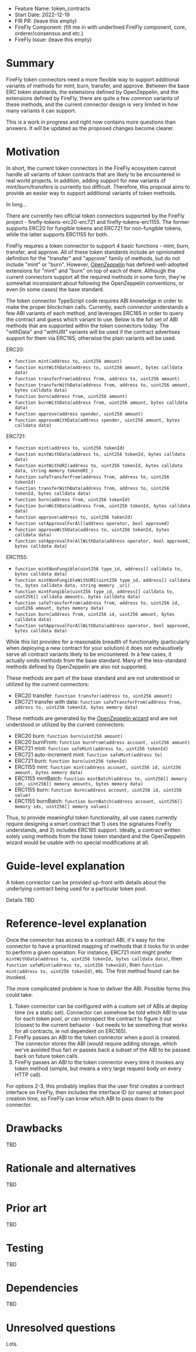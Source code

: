 - Feature Name: token_contracts
- Start Date: 2022-12-19
- FIR PR: (leave this empty)
- FireFly Component: (fill me in with underlined FireFly component, core, orderer/consensus and etc.)
- FireFly Issue: (leave this empty)


# Summary
[summary]: #summary

FireFly token connectors need a more flexible way to support additional variants
of methods for mint, burn, transfer, and approve. Between the base ERC token standards,
the extensions defined by OpenZeppelin, and the extensions defined by FireFly, there
are quite a few common variants of these methods, and the current connector design is
very limited in how many variants it can support.

This is a work in progress and right now contains more questions than answers.
It will be updated as the proposed changes become clearer.

# Motivation
[motivation]: #motivation

In short, the current token connectors in the FireFly ecosystem cannot handle all
variants of token contracts that are likely to be encountered in real world projects.
In addition, adding support for new variants of mint/burn/transfers is currently too
difficult. Therefore, this proposal aims to provide an easier way to support additional
variants of token methods.

In long...

There are currently two official token connectors supported by the FireFly project -
firefly-tokens-erc20-erc721 and firefly-tokens-erc1155.
The former supports ERC20 for fungible tokens and ERC721 for non-fungible tokens,
while the latter supports ERC1155 for both.

FireFly requires a token connector to support 4 basic functions - mint, burn, transfer,
and approve. All of these token standards include an opinionated definition for
the "transfer" and "approve" family of methods, but do not include "mint" or "burn".
However, [OpenZeppelin](http://openzeppelin.com) has defined well-adopted extensions
for "mint" and "burn" on top of each of them. Although the current connectors
support all the required methods in some form, they're somewhat inconsistent about
following the OpenZeppelin conventions, or even (in some cases) the base standard.

The token connector TypeScript code requires ABI knowledge in order to make the proper
blockchain calls. Currently, each connector understands a few ABI variants of each method,
and leverages ERC165 in order to query the contract and guess which variant to use.
Below is the full set of ABI methods that are supported within the token connectors today.
The "withData" and "withURI" variants will be used if the contract advertises support for
them via ERC165; otherwise the plain variants will be used.

ERC20:
* `function mint(address to, uint256 amount)`
* `function mintWithData(address to, uint256 amount, bytes calldata data)`
* `function transferFrom(address from, address to, uint256 amount)`
* `function transferWithData(address from, address to, uint256 amount, bytes calldata data)`
* `function burn(address from, uint256 amount)`
* `function burnWithData(address from, uint256 amount, bytes calldata data)`
* `function approve(address spender, uint256 amount)`
* `function approveWithData(address spender, uint256 amount, bytes calldata data)`

ERC721:
* `function mint(address to, uint256 tokenId)`
* `function mintWithData(address to, uint256 tokenId, bytes calldata data)`
* `function mintWithURI(address to, uint256 tokenId, bytes calldata data, string memory tokenURI_)`
* `function safeTransferFrom(address from, address to, uint256 tokenId)`
* `function transferWithData(address from, address to, uint256 tokenId, bytes calldata data)`
* `function burn(address from, uint256 tokenId)`
* `function burnWithData(address from, uint256 tokenId, bytes calldata data)`
* `function approve(address to, uint256 tokenId)`
* `function setApprovalForAll(address operator, bool approved)`
* `function approveWithData(address to, uint256 tokenId, bytes calldata data)`
* `function setApprovalForAllWithData(address operator, bool approved, bytes calldata data)`

ERC1155:
* `function mintNonFungible(uint256 type_id, address[] calldata to, bytes calldata data)`
* `function mintNonFungibleWithURI(uint256 type_id, address[] calldata to, bytes calldata data, string memory _uri)`
* `function mintFungible(uint256 type_id, address[] calldata to, uint256[] calldata amounts, bytes calldata data)`
* `function safeTransferFrom(address from, address to, uint256 id, uint256 amount, bytes memory data)`
* `function burn(address from, uint256 id, uint256 amount, bytes calldata data)`
* `function setApprovalForAllWithData(address operator, bool approved, bytes calldata data)`

While this list provides for a reasonable breadth of functionality (particularly when deploying a new
contract for your solution) it does not exhaustively serve all contract variants likely to be encountered.
In a few cases, it actually omits methods from the base standard. Many of the less-standard methods defined
by OpenZeppelin are also not supported.

These methods are part of the base standard and are not understood or utilized
by the current connectors:
* ERC20 transfer: `function transfer(address to, uint256 amount)`
* ERC721 transfer with data: `function safeTransferFrom(address from, address to, uint256 tokenId, bytes memory data)`

These methods are generated by the [OpenZeppelin wizard](https://wizard.openzeppelin.com)
and are not understood or utilized by the current connectors:
* ERC20 burn: `function burn(uint256 amount)`
* ERC20 burnFrom: `function burnFrom(address account, uint256 amount)`
* ERC721 mint: `function safeMint(address to, uint256 tokenId)`
* ERC721 auto-increment mint: `function safeMint(address to)`
* ERC721 burn: `function burn(uint256 tokenId)`
* ERC1155 mint: `function mint(address account, uint256 id, uint256 amount, bytes memory data)`
* ERC1155 mintBatch: `function mintBatch(address to, uint256[] memory ids, uint256[] memory amounts, bytes memory data)`
* ERC1155 burn: `function burn(address account, uint256 id, uint256 value)`
* ERC1155 burnBatch: `function burnBatch(address account, uint256[] memory ids, uint256[] memory values)`

Thus, to provide meaningful token functionality, all use cases currently require designing
a smart contract that 1) uses the signatures FireFly understands, and 2) includes ERC165 support.
Ideally, a contract written solely using methods from the base token standard and the OpenZeppelin
wizard would be usable with no special modifications at all.

# Guide-level explanation
[guide-level-explanation]: #guide-level-explanation

A token connector can be provided up-front with details about the underlying
contract being used for a particular token pool.

Details TBD

# Reference-level explanation
[reference-level-explanation]: #reference-level-explanation

Once the connector has access to a contract ABI, it's easy for the connector to have a
prioritized mapping of methods that it looks for in order to perform a given operation.
For instance, ERC721 mint might prefer `mintWithData(address to, uint256 tokenId, bytes calldata data)`,
then `function safeMint(address to, uint256 tokenId)`, then `function mint(address to, uint256 tokenId)`,
etc. The first method found can be invoked.

The more complicated problem is how to deliver the ABI. Possible forms this could take:
1. Token connector can be configured with a custom set of ABIs at deploy time (vs a static set).
   Connector can somehow be told which ABI to use for each token pool, _or_ can introspect the contract
   to figure it out (closest to the current behavior - but needs to be something that works for all
   contracts, ie not dependent on ERC165).
2. FireFly passes an ABI to the token connector when a pool is created. The connector stores
   the ABI (would require adding storage, which we've avoided thus far) _or_ passes back a subset of
   the ABI to be passed back on future token calls.
3. FireFly passes an ABI to the token connector every time it invokes any token method (simple, but
   means a very large request body on every HTTP call).

For options 2-3, this probably implies that the user first creates a contract interface on FireFly,
then includes the interface ID (or name) at token pool creation time, so FireFly can know which ABI
to pass down to the connector.

# Drawbacks
[drawbacks]: #drawbacks

TBD

# Rationale and alternatives
[alternatives]: #alternatives

TBD

# Prior art
[prior-art]: #prior-art

TBD

# Testing
[testing]: #testing

TBD

# Dependencies
[dependencies]: #dependencies

TBD

# Unresolved questions
[unresolved]: #unresolved-questions

Lots.
